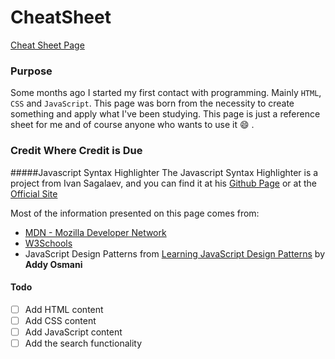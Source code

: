 # CheatSheet
[Cheat Sheet Page](https://ndot.github.io/CheatSheet)

### Purpose

Some months ago I started my first contact with programming. Mainly `HTML`, `CSS` and `JavaScript`.
This page was born from the necessity to create something and apply what I've been studying.
This page is just a reference sheet for me and of course anyone who wants to use it :smile: .


### Credit Where Credit is Due

#####Javascript Syntax Highlighter
The Javascript Syntax Highlighter is a project from Ivan Sagalaev, and you can find it at his
[Github Page](https://github.com/isagalaev/highlight.js) or at the
[Official Site](https://highlightjs.org)

Most of the information presented on this page comes from:
* [MDN - Mozilla Developer Network](https://developer.mozilla.org)
* [W3Schools](http://www.w3schools.com/)
* JavaScript Design Patterns from [Learning JavaScript Design Patterns](https://addyosmani.com/resources/essentialjsdesignpatterns/book/index.html) by **Addy Osmani**


#### Todo

- [ ] Add HTML content
- [ ] Add CSS content
- [ ] Add JavaScript content
- [ ] Add the search functionality
